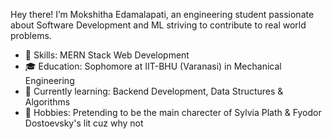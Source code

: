  Hey there! I’m Mokshitha Edamalapati, an engineering student passionate about Software Development and ML striving to contribute to real world problems.
 
- 🔧 Skills: MERN Stack Web Development
- 🎓 Education: Sophomore at IIT-BHU (Varanasi) in Mechanical Engineering
- 🌱 Currently learning: Backend Development, Data Structures & Algorithms
- 👀 Hobbies: Pretending to be the main charecter of Sylvia Plath & Fyodor Dostoevsky's lit cuz why not





<!---
moksh1tha/moksh1tha is a ✨ special ✨ repository because its `README.md` (this file) appears on your GitHub profile.
You can click the Preview link to take a look at your changes.
--->
